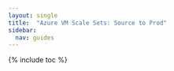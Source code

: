 ```yaml
---
layout: single
title:  "Azure VM Scale Sets: Source to Prod"
sidebar:
  nav: guides
---
```


{% include toc %}